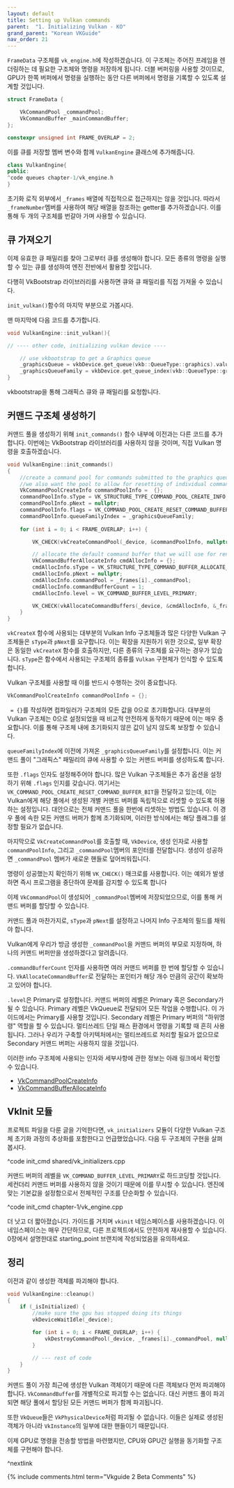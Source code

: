 ```yaml
---
layout: default
title: Setting up Vulkan commands
parent:  "1. Initializing Vulkan - KO"
grand_parent: "Korean VKGuide"
nav_order: 21
---
```


`FrameData` 구조체를 `vk_engine.h`에 작성하겠습니다. 이 구조체는 주어진 프레임을 렌더링하는 데 필요한 구조체와 명령을 저장하게 됩니다. 더블 버퍼링을 사용할 것이므로, GPU가 한쪽 버퍼에서 명령을 실행하는 동안 다른 버퍼에서 명령을 기록할 수 있도록 설계할 것입니다.
```cpp
struct FrameData {

	VkCommandPool _commandPool;
	VkCommandBuffer _mainCommandBuffer;
};

constexpr unsigned int FRAME_OVERLAP = 2;
```
이를 큐를 저장할 멤버 변수와 함께 `VulkanEngine` 클래스에 추가해줍니다.

```cpp
class VulkanEngine{
public:
^code queues chapter-1/vk_engine.h
}
```

초기화 로직 외부에서 `_frames` 배열에 직접적으로 접근하지는 않을 것입니다. 따라서 `_frameNumber`멤버를 사용하여 해당 배열을 참조하는 getter를 추가하겠습니다. 이를 통해 두 개의 구조체를 번갈아 가며 사용할 수 있습니다.


## 큐 가져오기

이제 유효한 큐 패밀리를 찾아 그로부터 큐를 생성해야 합니다. 모든 종류의 명령을 실행할 수 있는 큐를 생성하여 엔진 전반에서 활용할 것입니다.

다행히 VkBootstrap 라이브러리를 사용하면 큐와 큐 패밀리를 직접 가져올 수 있습니다.

`init_vulkan()`함수의 마지막 부분으로 가봅시다.

맨 마지막에 다음 코드를 추가합니다.


```cpp
void VulkanEngine::init_vulkan(){

// ---- other code, initializing vulkan device ----

	// use vkbootstrap to get a Graphics queue
	_graphicsQueue = vkbDevice.get_queue(vkb::QueueType::graphics).value();
	_graphicsQueueFamily = vkbDevice.get_queue_index(vkb::QueueType::graphics).value();
}
```

vkbootstrap을 통해 그래픽스 큐와 큐 패밀리를 요청합니다.

## 커맨드 구조체 생성하기

커맨드 풀을 생성하기 위해 `init_commands()` 함수 내부에 이전과는 다른 코드를 추가합니다. 이번에는 VkBootstrap 라이브러리를 사용하지 않을 것이며, 직접 Vulkan 명령을 호출하겠습니다.

```cpp
void VulkanEngine::init_commands()
{
	//create a command pool for commands submitted to the graphics queue.
	//we also want the pool to allow for resetting of individual command buffers
	VkCommandPoolCreateInfo commandPoolInfo =  {};
	commandPoolInfo.sType = VK_STRUCTURE_TYPE_COMMAND_POOL_CREATE_INFO;
	commandPoolInfo.pNext = nullptr;
	commandPoolInfo.flags = VK_COMMAND_POOL_CREATE_RESET_COMMAND_BUFFER_BIT;
	commandPoolInfo.queueFamilyIndex = _graphicsQueueFamily;
	
	for (int i = 0; i < FRAME_OVERLAP; i++) {

		VK_CHECK(vkCreateCommandPool(_device, &commandPoolInfo, nullptr, &_frames[i]._commandPool));

		// allocate the default command buffer that we will use for rendering
		VkCommandBufferAllocateInfo cmdAllocInfo = {};
		cmdAllocInfo.sType = VK_STRUCTURE_TYPE_COMMAND_BUFFER_ALLOCATE_INFO;
		cmdAllocInfo.pNext = nullptr;
		cmdAllocInfo.commandPool = _frames[i]._commandPool;
		cmdAllocInfo.commandBufferCount = 1;
		cmdAllocInfo.level = VK_COMMAND_BUFFER_LEVEL_PRIMARY;

		VK_CHECK(vkAllocateCommandBuffers(_device, &cmdAllocInfo, &_frames[i]._mainCommandBuffer));
	}
}
```
`vkCreateX` 함수에 사용되는 대부분의 Vulkan Info 구조체들과 많은 다양한 Vulkan 구조체들은 `sType`과 `pNext`를 요구합니다. 이는 확장을 지원하기 위한 것으로, 일부 확장은 동일한 `vkCreateX` 함수를 호출하지만, 다른 종류의 구조체를 요구하는 경우가 있습니다. `sType`은 함수에서 사용되는 구조체의 종류를 `Vulkan` 구현체가 인식할 수 있도록 합니다.

Vulkan 구조체를 사용할 때 이를 반드시 수행하는 것이 중요합니다.
```cpp
VkCommandPoolCreateInfo commandPoolInfo = {};
```

` = {}`를 작성하면 컴파일러가 구조체의 모든 값을 0으로 초기화합니다. 대부분의 Vulkan 구조체는 0으로 설정되었을 때 비교적 안전하게 동작하기 때문에 이는 매우 중요합니다. 이를 통해 구조체 내에 초기화되지 않은 값이 남지 않도록 보장할 수 있습니다.

`queueFamilyIndex`에 이전에 가져온 `_graphicsQueueFamily`를 설정합니다. 이는 커맨드 풀이 "그래픽스" 패밀리의 큐에 사용할 수 있는 커맨드 버퍼를 생성하도록 합니다.

또한 `.flags` 인자도 설정해주어야 합니다. 많은 Vulkan 구조체들은 추가 옵션을 설정하기 위해 `.flags` 인지를 갖습니다. 여기서는 `VK_COMMAND_POOL_CREATE_RESET_COMMAND_BUFFER_BIT`을 전달하고 있는데, 이는 Vulkan에게 해당 풀에서 생성된 개별 커맨드 버퍼를 독립적으로 리셋할 수 있도록 허용하는 설정입니다. 대안으로는 전체 커맨드 풀을 한번에 리셋하는 방법도 있습니다. 이 경우 풀에 속한 모든 커맨드 버퍼가 함께 초기화되며, 이러한 방식에서는 해당 플래그를 설정할 필요가 없습니다.

마지막으로 `VkCreateCommandPool`를 호출할 때, `VkDevice`, 생성 인자로 사용할 `commandPoolInfo`, 그리고 `_commandPool`멤버의 포인터를 전달합니다. 생성이 성공하면 `_commandPool` 멤버가 새로운 핸들로 덮어씌워집니다.

명령이 성공했는지 확인하기 위해 `VK_CHECK()` 매크로를 사용합니다. 이는 예외가 발생하면 즉시 프로그램을 중단하여 문제를 감지할 수 있도록 합니다

이제 `VkCommandPool`이 생성되어 `_commandPool`멤버에 저장되었으므로, 이를 통해 커맨드 버퍼를 할당할 수 있습니다.

커맨드 풀과 마찬가지로, `sType`과 `pNext`를 설정하고 나머지 Info 구조체의 필드를 채워야 합니다.

Vulkan에게 우리가 방금 생성한 `_commandPool`을 커맨드 버퍼의 부모로 지정하며, 하나의 커맨드 버퍼만을 생성하겠다고 알려줍니다.

`.commandBufferCount` 인자를 사용하면 여러 커맨드 버퍼를 한 번에 할당할 수 있습니다. `VkAllocateCommandBuffer`로 전달하는 포인터가 해당 개수 만큼의 공간이 확보하고 있어야 합니다.

`.level`은 Primary로 설정합니다. 커맨드 버퍼의 레벨은 Primary 혹은 Secondary가 될 수 있습니다. Primary 레벨은 VkQueue로 전달되어 모든 작업을 수행합니다. 이 가이드에서는 Primary를 사용할 것입니다. Secondary 레벨은 Primary 버퍼의 "하위명령" 역할을 할 수 있습니다. 멀티쓰레드 단일 패스 환경에서 명령을 기록할 때 흔히 사용됩니다. 그러나 우리가 구축할 아키텍처에서는 멀티쓰레드로 처리할 필요가 없으므로 Secondary 커맨드 버퍼는 사용하지 않을 것입니다.

이러한 info 구조체에 사용되는 인자와 세부사항에 관한 정보는 아래 링크에서 확인할 수 있습니다.
* [VkCommandPoolCreateInfo](https://registry.khronos.org/vulkan/specs/1.3-extensions/html/chap6.html#VkCommandPoolCreateInfo)
* [VkCommandBufferAllocateInfo](https://registry.khronos.org/vulkan/specs/1.3-extensions/html/chap6.html#VkCommandBufferAllocateInfo)

## VkInit 모듈

프로젝트 파일을 다룬 글을 기억한다면, `vk_initializers` 모듈이 다양한 Vulkan 구조체 초기화 과정의 추상화를 포함한다고 언급했었습니다. 다음 두 구조체의 구현을 살펴봅시다.

^code init_cmd shared/vk_initializers.cpp


커맨드 버퍼의 레벨을 `VK_COMMAND_BUFFER_LEVEL_PRIMARY`로 하드코딩할 것입니다. 세컨더리 커맨드 버퍼를 사용하지 않을 것이기 때문에 이를 무시할 수 있습니다. 엔진에 맞는 기본값을 설정함으로서 전체적인 구조를 단순화할 수 있습니다.

^code init_cmd chapter-1/vk_engine.cpp

더 낫고 더 짧아졌습니다. 가이드를 거치며 `vkinit` 네임스페이스를 사용하겠습니다. 이 네임스페이스는 매우 간단하므로, 다른 프로젝트에서도 안전하게 재사용할 수 있습니다. 0장에서 설명한대로 starting_point 브랜치에 작성되었음을 유의하세요.

## 정리
이전과 같이 생성한 객체를 파괴해야 합니다.

```cpp
void VulkanEngine::cleanup()
{
	if (_isInitialized) {
		//make sure the gpu has stopped doing its things
		vkDeviceWaitIdle(_device);

		for (int i = 0; i < FRAME_OVERLAP; i++) {
			vkDestroyCommandPool(_device, _frames[i]._commandPool, nullptr);
		}

		// --- rest of code
	}
}
```

커맨드 풀이 가장 최근에 생성한 Vulkan 객체이기 때문에 다른 객체보다 먼저 파괴해야 합니다. `VkCommandBuffer`를 개별적으로 파괴할 수는 없습니다. 대신 커맨드 풀이 파괴되면 해당 풀에서 할당된 모든 커맨드 버퍼가 함께 파괴됩니다.

또한 `VkQueue`들은 `VkPhysicalDevice`처럼 파괴될 수 없습니다. 이들은 실제로 생성된 객체가 아니라 `VkInstance`의 일부에 대한 핸들이기 때문입니다.

이제 GPU로 명령을 전송할 방법을 마련했지만, CPU와 GPU간 실행을 동기화할 구조체를 구현해야 합니다.

^nextlink

{% include comments.html term="Vkguide 2 Beta Comments" %}